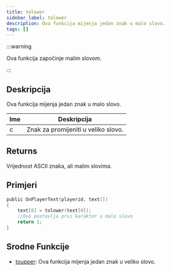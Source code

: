 ```yaml
---
title: tolower
sidebar_label: tolower
description: Ova funkcija mijenja jedan znak u malo slovo.
tags: []
---
```


:::warning

Ova funkcija započinje malim slovom.

:::

## Deskripcija

Ova funkcija mijenja jedan znak u malo slovo.

| Ime | Deskripcija                         |
| --- | ----------------------------------- |
| c   | Znak za promijeniti u veliko slovo. |

## Returns

Vrijednost ASCII znaka, ali malim slovima.

## Primjeri

```c
public OnPlayerText(playerid, text[])
{
    text[0] = tolower(text[0]);
    //Ovo postavlja prvi karakter u malo slovo
    return 1;
}
```

## Srodne Funkcije

- [toupper](toupper): Ova funkcija mijenja jedan znak u veliko slovo.
